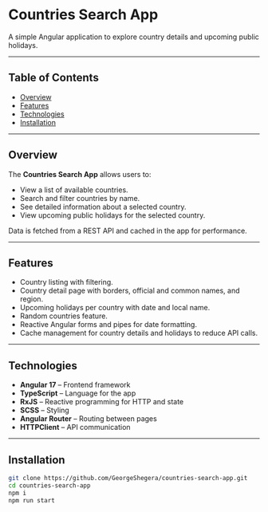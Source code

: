 # Countries Search App

A simple Angular application to explore country details and upcoming public holidays.

---

## Table of Contents

- [Overview](#overview)
- [Features](#features)
- [Technologies](#technologies)
- [Installation](#installation)


---

## Overview

The **Countries Search App** allows users to:

- View a list of available countries.
- Search and filter countries by name.
- See detailed information about a selected country.
- View upcoming public holidays for the selected country.

Data is fetched from a REST API and cached in the app for performance.

---

## Features

- Country listing with filtering.
- Country detail page with borders, official and common names, and region.
- Upcoming holidays per country with date and local name.
- Random countries feature.
- Reactive Angular forms and pipes for date formatting.
- Cache management for country details and holidays to reduce API calls.

---

## Technologies

- **Angular 17** – Frontend framework
- **TypeScript** – Language for the app
- **RxJS** – Reactive programming for HTTP and state
- **SCSS** – Styling
- **Angular Router** – Routing between pages
- **HTTPClient** – API communication

---

## Installation

```bash
git clone https://github.com/GeorgeShegera/countries-search-app.git
cd countries-search-app
npm i
npm run start
```

